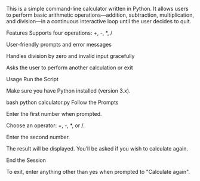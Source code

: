 This is a simple command-line calculator written in Python. It allows users to perform basic arithmetic operations—addition, subtraction, multiplication, and division—in a continuous interactive loop until the user decides to quit.

Features
Supports four operations: +, -, *, /

User-friendly prompts and error messages

Handles division by zero and invalid input gracefully

Asks the user to perform another calculation or exit

Usage
Run the Script

Make sure you have Python installed (version 3.x).

bash
python calculator.py
Follow the Prompts

Enter the first number when prompted.

Choose an operator: +, -, *, or /.

Enter the second number.

The result will be displayed. You’ll be asked if you wish to calculate again.

End the Session

To exit, enter anything other than yes when prompted to "Calculate again".
